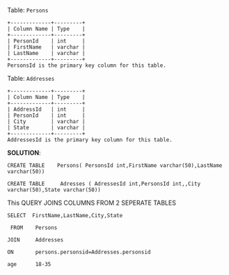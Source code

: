 

Table: `Persons`

```
+-------------+---------+
| Column Name | Type    |
+-------------+---------+
| PersonId    | int     |
| FirstName   | varchar |
| LastName    | varchar |
+-------------+---------+
PersonsId is the primary key column for this table.

```

Table: `Addresses`

```
+-------------+---------+
| Column Name | Type    |
+-------------+---------+
| AddressId   | int     |
| PersonId    | int     |
| City        | varchar |
| State       | varchar |
+-------------+---------+
AddressesId is the primary key column for this table.

```

**SOLUTION**:

```
CREATE TABLE	Persons( PersonsId int,FirstName varchar(50),LastName varchar(50))

```

```
CREATE TABLE   	 Adresses ( AdressesId int,PersonsId int,,City varchar(50),State varchar(50))

```

This QUERY JOINS COLUMNS FROM 2 SEPERATE TABLES

```
SELECT 	FirstName,LastName,City,State

 FROM	 Persons

JOIN	 Addresses 

ON		 persons.personsid=Addresses.personsid

age      18-35
```

